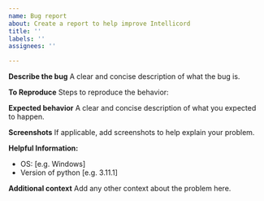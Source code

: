 ```yaml
---
name: Bug report
about: Create a report to help improve Intellicord
title: ''
labels: ''
assignees: ''

---
```


**Describe the bug**
A clear and concise description of what the bug is.

**To Reproduce**
Steps to reproduce the behavior:

**Expected behavior**
A clear and concise description of what you expected to happen.

**Screenshots**
If applicable, add screenshots to help explain your problem.

**Helpful Information:**
 - OS: [e.g. Windows]
 - Version of python [e.g. 3.11.1]

**Additional context**
Add any other context about the problem here.
